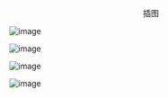 <p align="center">插图</p>

![image](http://pic.wenku8.com/pictures/2/2123/76664/91705.jpg)

![image](http://pic.wenku8.com/pictures/2/2123/76664/91706.jpg)

![image](http://pic.wenku8.com/pictures/2/2123/76664/91707.jpg)

![image](http://pic.wenku8.com/pictures/2/2123/76664/91708.jpg)

